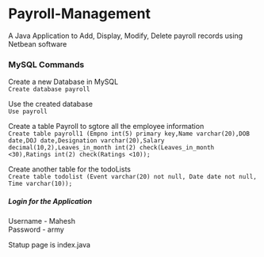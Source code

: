 # Payroll-Management
A Java Application to Add, Display, Modify, Delete payroll records using Netbean software

### MySQL Commands <br >

Create a new Database in MySQL  
`Create database payroll`<br>

Use the created database  
`Use payroll`<br>

Create a table Payroll to sgtore all the employee information  
`Create table payroll1 (Empno int(5) primary key,Name varchar(20),DOB date,DOJ date,Designation varchar(20),Salary decimal(10,2),Leaves_in_month int(2) check(Leaves_in_month <30),Ratings int(2) check(Ratings <10));`<br>

Create another table for the todoLists  
`Create table todolist (Event varchar(20) not null, Date date not null, Time varchar(10));`<br>

##### Login for the Application <br>
Username - Mahesh <br>
Password - army <br>

Statup page is index.java

